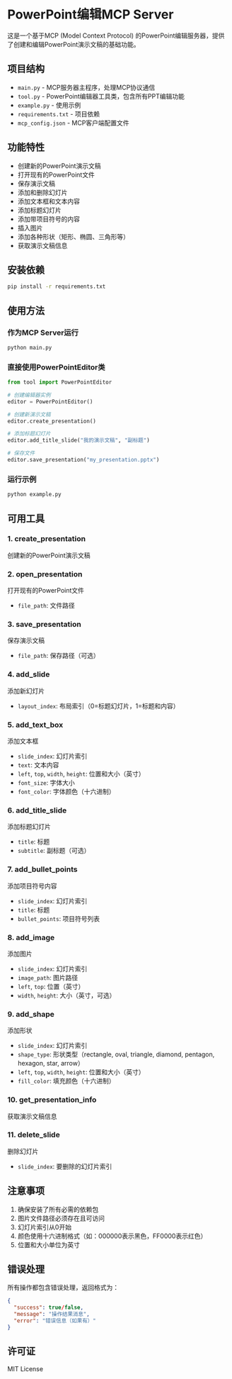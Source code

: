 # PowerPoint编辑MCP Server

这是一个基于MCP (Model Context Protocol) 的PowerPoint编辑服务器，提供了创建和编辑PowerPoint演示文稿的基础功能。

## 项目结构

- `main.py` - MCP服务器主程序，处理MCP协议通信
- `tool.py` - PowerPoint编辑器工具类，包含所有PPT编辑功能
- `example.py` - 使用示例
- `requirements.txt` - 项目依赖
- `mcp_config.json` - MCP客户端配置文件

## 功能特性

- 创建新的PowerPoint演示文稿
- 打开现有的PowerPoint文件
- 保存演示文稿
- 添加和删除幻灯片
- 添加文本框和文本内容
- 添加标题幻灯片
- 添加带项目符号的内容
- 插入图片
- 添加各种形状（矩形、椭圆、三角形等）
- 获取演示文稿信息

## 安装依赖

```bash
pip install -r requirements.txt
```

## 使用方法

### 作为MCP Server运行

```bash
python main.py
```

### 直接使用PowerPointEditor类

```python
from tool import PowerPointEditor

# 创建编辑器实例
editor = PowerPointEditor()

# 创建新演示文稿
editor.create_presentation()

# 添加标题幻灯片
editor.add_title_slide("我的演示文稿", "副标题")

# 保存文件
editor.save_presentation("my_presentation.pptx")
```

### 运行示例

```bash
python example.py
```

## 可用工具

### 1. create_presentation
创建新的PowerPoint演示文稿

### 2. open_presentation
打开现有的PowerPoint文件
- `file_path`: 文件路径

### 3. save_presentation
保存演示文稿
- `file_path`: 保存路径（可选）

### 4. add_slide
添加新幻灯片
- `layout_index`: 布局索引（0=标题幻灯片，1=标题和内容）

### 5. add_text_box
添加文本框
- `slide_index`: 幻灯片索引
- `text`: 文本内容
- `left`, `top`, `width`, `height`: 位置和大小（英寸）
- `font_size`: 字体大小
- `font_color`: 字体颜色（十六进制）

### 6. add_title_slide
添加标题幻灯片
- `title`: 标题
- `subtitle`: 副标题（可选）

### 7. add_bullet_points
添加项目符号内容
- `slide_index`: 幻灯片索引
- `title`: 标题
- `bullet_points`: 项目符号列表

### 8. add_image
添加图片
- `slide_index`: 幻灯片索引
- `image_path`: 图片路径
- `left`, `top`: 位置（英寸）
- `width`, `height`: 大小（英寸，可选）

### 9. add_shape
添加形状
- `slide_index`: 幻灯片索引
- `shape_type`: 形状类型（rectangle, oval, triangle, diamond, pentagon, hexagon, star, arrow）
- `left`, `top`, `width`, `height`: 位置和大小（英寸）
- `fill_color`: 填充颜色（十六进制）

### 10. get_presentation_info
获取演示文稿信息

### 11. delete_slide
删除幻灯片
- `slide_index`: 要删除的幻灯片索引

## 注意事项

1. 确保安装了所有必需的依赖包
2. 图片文件路径必须存在且可访问
3. 幻灯片索引从0开始
4. 颜色使用十六进制格式（如：000000表示黑色，FF0000表示红色）
5. 位置和大小单位为英寸

## 错误处理

所有操作都包含错误处理，返回格式为：
```json
{
  "success": true/false,
  "message": "操作结果消息",
  "error": "错误信息（如果有）"
}
```

## 许可证

MIT License
